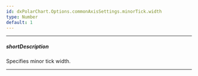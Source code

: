 ```yaml
---
id: dxPolarChart.Options.commonAxisSettings.minorTick.width
type: Number
default: 1
---
```

---
##### shortDescription
Specifies minor tick width.

---
